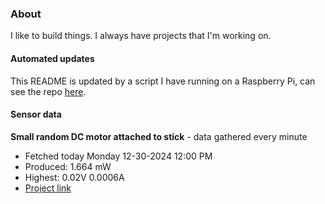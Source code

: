 ### About
I like to build things. I always have projects that I'm working on.

#### Automated updates
This README is updated by a script I have running on a Raspberry Pi, can see the repo [here](https://github.com/jdc-cunningham/raspi-git-repo-updater).

#### Sensor data


**Small random DC motor attached to stick** - data gathered every minute
- Fetched today Monday 12-30-2024 12:00 PM
- Produced: 1.664 mW
- Highest: 0.02V 0.0006A
- [Project link](https://github.com/jdc-cunningham/turbine-raspi)
